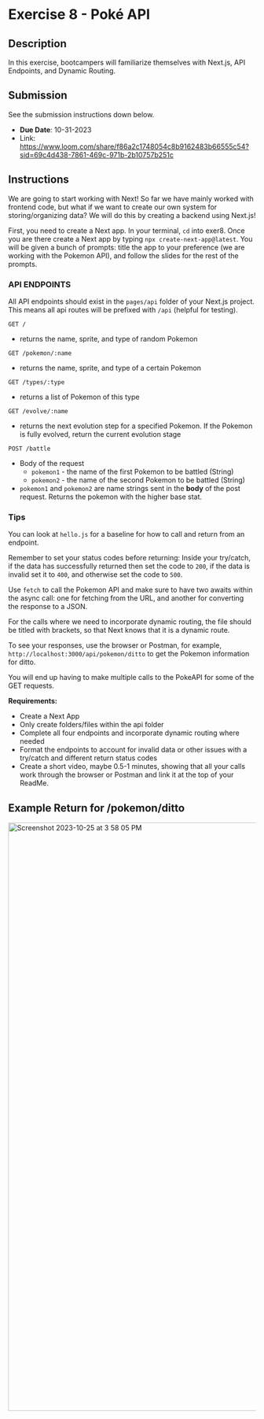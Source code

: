 # Exercise 8 - Poké API

## Description
In this exercise, bootcampers will familiarize themselves with Next.js, API Endpoints, and Dynamic Routing.

## Submission
See the submission instructions down below.
- **Due Date**: 10-31-2023
- Link: https://www.loom.com/share/f86a2c1748054c8b9162483b66555c54?sid=69c4d438-7861-469c-971b-2b10757b251c

## Instructions

We are going to start working with Next! So far we have mainly worked with frontend code, but what if we want to create our own system for storing/organizing data? We will do this by creating a backend using Next.js! 

First, you need to create a Next app. In your terminal, `cd` into exer8. Once you are there create a Next app by typing `npx create-next-app@latest`. You will be given a bunch of prompts: title the app to your preference (we are working with the Pokemon API), and follow the slides for the rest of the prompts.

### API ENDPOINTS

All API endpoints should exist in the `pages/api` folder of your Next.js project. This means all api routes will be prefixed with `/api` (helpful for testing).

```http
GET /
```
- returns the name, sprite, and type of random Pokemon

```http
GET /pokemon/:name
```
- returns the name, sprite, and type of a certain Pokemon

```http
GET /types/:type
```
- returns a list of Pokemon of this type

```http
GET /evolve/:name
```
- returns the next evolution step for a specified Pokemon. If the Pokemon is fully evolved, return the current evolution stage

```http
POST /battle
```
- Body of the request
	- `pokemon1` - the name of the first Pokemon to be battled (String)
	- `pokemon2` - the name of the second Pokemon to be battled (String)
- `pokemon1` and `pokemon2` are name strings sent in the **body** of the post request. Returns the pokemon with the higher base stat. 

### Tips
You can look at `hello.js` for a baseline for how to call and return from an endpoint.

Remember to set your status codes before returning: Inside your try/catch, if the data has successfully returned then set the code to `200`, if the data is invalid set it to `400`, and otherwise set the code to `500`.

Use `fetch` to call the Pokemon API and make sure to have two awaits within the async call: one for fetching from the URL, and another for converting the response to a JSON.

For the calls where we need to incorporate dynamic routing, the file should be titled with brackets, so that Next knows that it is a dynamic route.

To see your responses, use the browser or Postman, for example, `http://localhost:3000/api/pokemon/ditto` to get the Pokemon information for ditto.

You will end up having to make multiple calls to the PokeAPI for some of the GET requests.

**Requirements:**
- Create a Next App
- Only create folders/files within the api folder
- Complete all four endpoints and incorporate dynamic routing where needed
- Format the endpoints to account for invalid data or other issues with a try/catch and different return status codes
- Create a short video, maybe 0.5-1 minutes, showing that all your calls work through the browser or Postman and link it at the top of your ReadMe.

## Example Return for /pokemon/ditto

<img width="1196" alt="Screenshot 2023-10-25 at 3 58 05 PM" src="https://github.com/BoG-Dev-Bootcamp-F23/bootcamp-f23/assets/113480497/500f7635-65b1-4a84-815f-f3de1d283d61">
